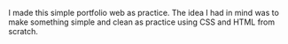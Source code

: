 I made this simple portfolio web as practice. The idea I had in mind was to make something simple and clean as practice using CSS and HTML from scratch.
